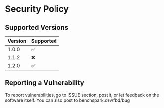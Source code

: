 # Security Policy

## Supported Versions

| Version | Supported          |
| ------- | ------------------ |
| 1.0.0   | :white_check_mark: |
| 1.1.2   | :x:                |
| 1.2.0   | :white_check_mark: |

## Reporting a Vulnerability

To report vulnerabilities, go to ISSUE section, post it, or let feedback on the software itself. You can also post to benchspark.dev/fbd/bug
